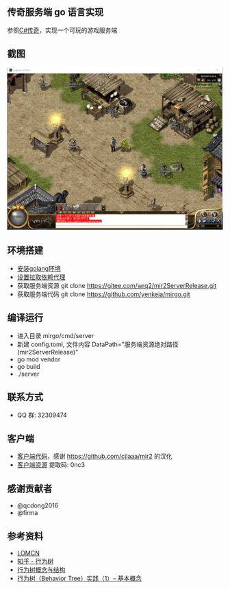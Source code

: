 传奇服务端 go 语言实现
--------------------
参照[C#传奇](https://github.com/Suprcode/mir2)，实现一个可玩的游戏服务端

截图
--------------------
![image](./assets/img1.jpg)

环境搭建
--------------------
  * [安装golang环境](http://docscn.studygolang.com/doc/install)
  * [设置拉取依赖代理](https://goproxy.io/zh/)
  * 获取服务端资源 git clone https://gitee.com/wrq2/mir2ServerRelease.git
  * 获取服务端代码 git clone https://github.com/yenkeia/mirgo.git

编译运行
--------------------
  * 进入目录 mirgo/cmd/server
  * 新建 config.toml, 文件内容 DataPath="服务端资源绝对路径(mir2ServerRelease)"
  * go mod vendor 
  * go build 
  * ./server
  
联系方式
--------------------
  * QQ 群: 32309474

客户端
--------------------
  * [客户端代码](https://gitee.com/wrq2/mir2.git)，感谢 https://github.com/cjlaaa/mir2 的汉化
  * [客户端资源](https://pan.baidu.com/s/1ELI8pO278v9JRyt6lS-A8Q) 提取码: 0nc3

感谢贡献者
--------------------
  * @qcdong2016 
  * @firma

参考资料
--------------------
- [LOMCN](https://www.lomcn.org/forum/)
- [知乎 - 行为树](https://www.zhihu.com/search?type=content&q=%E8%A1%8C%E4%B8%BA%E6%A0%91)
- [行为树概念与结构](https://zhuanlan.zhihu.com/p/92298402)
- [行为树（Behavior Tree）实践（1）– 基本概念](http://www.aisharing.com/archives/90)
